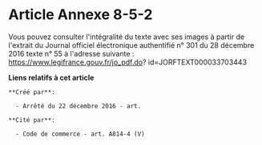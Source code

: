 # Article Annexe 8-5-2

Vous pouvez consulter l'intégralité du texte avec ses images à partir de l'extrait du Journal officiel électronique
authentifié n° 301 du 28 décembre 2016 texte n° 55 à l'adresse suivante :  https://www.legifrance.gouv.fr/jo_pdf.do?
id=JORFTEXT000033703443

**Liens relatifs à cet article**

	**Créé par**:

	  - Arrêté du 22 décembre 2016 - art.

	**Cité par**:

	  - Code de commerce - art. A814-4 (V)
